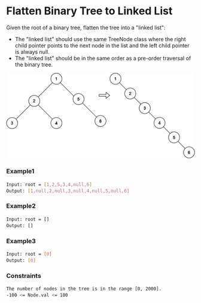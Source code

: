# Flatten Binary Tree to Linked List

Given the root of a binary tree, flatten the tree into a "linked list":
- The "linked list" should use the same TreeNode class where the right child pointer points to the next node in the list and the left child pointer is always null.
- The "linked list" should be in the same order as a pre-order traversal of the binary tree.

[![tree](tree.jpg)]()

### Example1

```sh
Input: root = [1,2,5,3,4,null,6]
Output: [1,null,2,null,3,null,4,null,5,null,6]
```
### Example2

```sh
Input: root = []
Output: []
```
### Example3

```sh
Input: root = [0]
Output: [0]
```

### Constraints

```sh
The number of nodes in the tree is in the range [0, 2000].
-100 <= Node.val <= 100
```